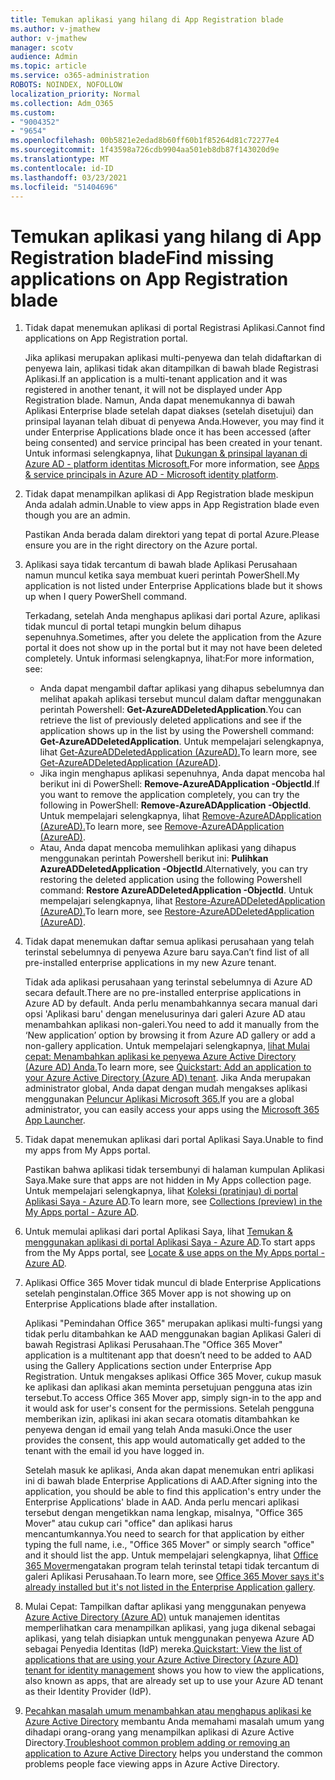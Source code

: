 ```yaml
---
title: Temukan aplikasi yang hilang di App Registration blade
ms.author: v-jmathew
author: v-jmathew
manager: scotv
audience: Admin
ms.topic: article
ms.service: o365-administration
ROBOTS: NOINDEX, NOFOLLOW
localization_priority: Normal
ms.collection: Adm_O365
ms.custom:
- "9004352"
- "9654"
ms.openlocfilehash: 00b5821e2edad8b60ff60b1f85264d81c72277e4
ms.sourcegitcommit: 1f43598a726cdb9904aa501eb8db87f143020d9e
ms.translationtype: MT
ms.contentlocale: id-ID
ms.lasthandoff: 03/23/2021
ms.locfileid: "51404696"
---
```

# <a name="find-missing-applications-on-app-registration-blade"></a><span data-ttu-id="58497-102">Temukan aplikasi yang hilang di App Registration blade</span><span class="sxs-lookup"><span data-stu-id="58497-102">Find missing applications on App Registration blade</span></span>

1. <span data-ttu-id="58497-103">Tidak dapat menemukan aplikasi di portal Registrasi Aplikasi.</span><span class="sxs-lookup"><span data-stu-id="58497-103">Cannot find applications on App Registration portal.</span></span>

    <span data-ttu-id="58497-104">Jika aplikasi merupakan aplikasi multi-penyewa dan telah didaftarkan di penyewa lain, aplikasi tidak akan ditampilkan di bawah blade Registrasi Aplikasi.</span><span class="sxs-lookup"><span data-stu-id="58497-104">If an application is a multi-tenant application and it was registered in another tenant, it will not be displayed under App Registration blade.</span></span> <span data-ttu-id="58497-105">Namun, Anda dapat menemukannya di bawah Aplikasi Enterprise blade setelah dapat diakses (setelah disetujui) dan prinsipal layanan telah dibuat di penyewa Anda.</span><span class="sxs-lookup"><span data-stu-id="58497-105">However, you may find it under Enterprise Applications blade once it has been accessed (after being consented) and service principal has been created in your tenant.</span></span> <span data-ttu-id="58497-106">Untuk informasi selengkapnya, lihat [Dukungan & prinsipal layanan di Azure AD - platform identitas Microsoft.](https://docs.microsoft.com/azure/active-directory/develop/app-objects-and-service-principals)</span><span class="sxs-lookup"><span data-stu-id="58497-106">For more information, see [Apps & service principals in Azure AD - Microsoft identity platform](https://docs.microsoft.com/azure/active-directory/develop/app-objects-and-service-principals).</span></span>
2. <span data-ttu-id="58497-107">Tidak dapat menampilkan aplikasi di App Registration blade meskipun Anda adalah admin.</span><span class="sxs-lookup"><span data-stu-id="58497-107">Unable to view apps in App Registration blade even though you are an admin.</span></span>

    <span data-ttu-id="58497-108">Pastikan Anda berada dalam direktori yang tepat di portal Azure.</span><span class="sxs-lookup"><span data-stu-id="58497-108">Please ensure you are in the right directory on the Azure portal.</span></span>
3. <span data-ttu-id="58497-109">Aplikasi saya tidak tercantum di bawah blade Aplikasi Perusahaan namun muncul ketika saya membuat kueri perintah PowerShell.</span><span class="sxs-lookup"><span data-stu-id="58497-109">My application is not listed under Enterprise Applications blade but it shows up when I query PowerShell command.</span></span>

    <span data-ttu-id="58497-110">Terkadang, setelah Anda menghapus aplikasi dari portal Azure, aplikasi tidak muncul di portal tetapi mungkin belum dihapus sepenuhnya.</span><span class="sxs-lookup"><span data-stu-id="58497-110">Sometimes, after you delete the application from the Azure portal it does not show up in the portal but it may not have been deleted completely.</span></span> <span data-ttu-id="58497-111">Untuk informasi selengkapnya, lihat:</span><span class="sxs-lookup"><span data-stu-id="58497-111">For more information, see:</span></span>
    - <span data-ttu-id="58497-112">Anda dapat mengambil daftar aplikasi yang dihapus sebelumnya dan melihat apakah aplikasi tersebut muncul dalam daftar menggunakan perintah Powershell: **Get-AzureADDeletedApplication**.</span><span class="sxs-lookup"><span data-stu-id="58497-112">You can retrieve the list of previously deleted applications and see if the application shows up in the list by using the Powershell command: **Get-AzureADDeletedApplication**.</span></span> <span data-ttu-id="58497-113">Untuk mempelajari selengkapnya, lihat [Get-AzureADDeletedApplication (AzureAD).](https://docs.microsoft.com/powershell/module/azuread/get-azureaddeletedapplication)</span><span class="sxs-lookup"><span data-stu-id="58497-113">To learn more, see [Get-AzureADDeletedApplication (AzureAD)](https://docs.microsoft.com/powershell/module/azuread/get-azureaddeletedapplication).</span></span>
    - <span data-ttu-id="58497-114">Jika ingin menghapus aplikasi sepenuhnya, Anda dapat mencoba hal berikut ini di PowerShell: **Remove-AzureADApplication -ObjectId**.</span><span class="sxs-lookup"><span data-stu-id="58497-114">If you want to remove the application completely, you can try the following in PowerShell: **Remove-AzureADApplication -ObjectId**.</span></span> <span data-ttu-id="58497-115">Untuk mempelajari selengkapnya, lihat [Remove-AzureADApplication (AzureAD).](https://docs.microsoft.com/powershell/module/azuread/remove-azureadapplication)</span><span class="sxs-lookup"><span data-stu-id="58497-115">To learn more, see [Remove-AzureADApplication (AzureAD)](https://docs.microsoft.com/powershell/module/azuread/remove-azureadapplication).</span></span>
    - <span data-ttu-id="58497-116">Atau, Anda dapat mencoba memulihkan aplikasi yang dihapus menggunakan perintah Powershell berikut ini: **Pulihkan AzureADDeletedApplication -ObjectId**.</span><span class="sxs-lookup"><span data-stu-id="58497-116">Alternatively, you can try restoring the deleted application using the following Powershell command: **Restore AzureADDeletedApplication -ObjectId**.</span></span> <span data-ttu-id="58497-117">Untuk mempelajari selengkapnya, lihat [Restore-AzureADDeletedApplication (AzureAD).](https://docs.microsoft.com/powershell/module/azuread/restore-azureaddeletedapplication)</span><span class="sxs-lookup"><span data-stu-id="58497-117">To learn more, see [Restore-AzureADDeletedApplication (AzureAD)](https://docs.microsoft.com/powershell/module/azuread/restore-azureaddeletedapplication).</span></span>
4. <span data-ttu-id="58497-118">Tidak dapat menemukan daftar semua aplikasi perusahaan yang telah terinstal sebelumnya di penyewa Azure baru saya.</span><span class="sxs-lookup"><span data-stu-id="58497-118">Can’t find list of all pre-installed enterprise applications in my new Azure tenant.</span></span>

    <span data-ttu-id="58497-119">Tidak ada aplikasi perusahaan yang terinstal sebelumnya di Azure AD secara default.</span><span class="sxs-lookup"><span data-stu-id="58497-119">There are no pre-installed enterprise applications in Azure AD by default.</span></span> <span data-ttu-id="58497-120">Anda perlu menambahkannya secara manual dari opsi 'Aplikasi baru' dengan menelusurinya dari galeri Azure AD atau menambahkan aplikasi non-galeri.</span><span class="sxs-lookup"><span data-stu-id="58497-120">You need to add it manually from the ‘New application’ option by browsing it from Azure AD gallery or add a non-gallery application.</span></span> <span data-ttu-id="58497-121">Untuk mempelajari selengkapnya, [lihat Mulai cepat: Menambahkan aplikasi ke penyewa Azure Active Directory (Azure AD) Anda.](https://docs.microsoft.com/azure/active-directory/manage-apps/add-application-portal)</span><span class="sxs-lookup"><span data-stu-id="58497-121">To learn more, see [Quickstart: Add an application to your Azure Active Directory (Azure AD) tenant](https://docs.microsoft.com/azure/active-directory/manage-apps/add-application-portal).</span></span>
    <span data-ttu-id="58497-122">Jika Anda merupakan administrator global, Anda dapat dengan mudah mengakses aplikasi menggunakan [Peluncur Aplikasi Microsoft 365.](https://docs.microsoft.com/microsoft-365/admin/manage/customize-the-app-launcher)</span><span class="sxs-lookup"><span data-stu-id="58497-122">If you are a global administrator, you can easily access your apps using the [Microsoft 365 App Launcher](https://docs.microsoft.com/microsoft-365/admin/manage/customize-the-app-launcher).</span></span>
5. <span data-ttu-id="58497-123">Tidak dapat menemukan aplikasi dari portal Aplikasi Saya.</span><span class="sxs-lookup"><span data-stu-id="58497-123">Unable to find my apps from My Apps portal.</span></span>

    <span data-ttu-id="58497-124">Pastikan bahwa aplikasi tidak tersembunyi di halaman kumpulan Aplikasi Saya.</span><span class="sxs-lookup"><span data-stu-id="58497-124">Make sure that apps are not hidden in My Apps collection page.</span></span> <span data-ttu-id="58497-125">Untuk mempelajari selengkapnya, lihat [Koleksi (pratinjau) di portal Aplikasi Saya - Azure AD](https://docs.microsoft.com/azure/active-directory/user-help/my-apps-portal-user-collections).</span><span class="sxs-lookup"><span data-stu-id="58497-125">To learn more, see [Collections (preview) in the My Apps portal - Azure AD](https://docs.microsoft.com/azure/active-directory/user-help/my-apps-portal-user-collections).</span></span>
6. <span data-ttu-id="58497-126">Untuk memulai aplikasi dari portal Aplikasi Saya, lihat [Temukan & menggunakan aplikasi di portal Aplikasi Saya - Azure AD](https://docs.microsoft.com/azure/active-directory/user-help/my-apps-portal-end-user-access).</span><span class="sxs-lookup"><span data-stu-id="58497-126">To start apps from the My Apps portal, see [Locate & use apps on the My Apps portal - Azure AD](https://docs.microsoft.com/azure/active-directory/user-help/my-apps-portal-end-user-access).</span></span>
7. <span data-ttu-id="58497-127">Aplikasi Office 365 Mover tidak muncul di blade Enterprise Applications setelah penginstalan.</span><span class="sxs-lookup"><span data-stu-id="58497-127">Office 365 Mover app is not showing up on Enterprise Applications blade after installation.</span></span>

    <span data-ttu-id="58497-128">Aplikasi "Pemindahan Office 365" merupakan aplikasi multi-fungsi yang tidak perlu ditambahkan ke AAD menggunakan bagian Aplikasi Galeri di bawah Registrasi Aplikasi Perusahaan.</span><span class="sxs-lookup"><span data-stu-id="58497-128">The "Office 365 Mover" application is a multitenant app that doesn’t need to be added to AAD using the Gallery Applications section under Enterprise App Registration.</span></span> <span data-ttu-id="58497-129">Untuk mengakses aplikasi Office 365 Mover, cukup masuk ke aplikasi dan aplikasi akan meminta persetujuan pengguna atas izin tersebut.</span><span class="sxs-lookup"><span data-stu-id="58497-129">To access Office 365 Mover app, simply sign-in to the app and it would ask for user's consent for the permissions.</span></span> <span data-ttu-id="58497-130">Setelah pengguna memberikan izin, aplikasi ini akan secara otomatis ditambahkan ke penyewa dengan id email yang telah Anda masuki.</span><span class="sxs-lookup"><span data-stu-id="58497-130">Once the user provides the consent, this app would automatically get added to the tenant with the email id you have logged in.</span></span>

    <span data-ttu-id="58497-131">Setelah masuk ke aplikasi, Anda akan dapat menemukan entri aplikasi ini di bawah blade Enterprise Applications di AAD.</span><span class="sxs-lookup"><span data-stu-id="58497-131">After signing into the application, you should be able to find this application's entry under the Enterprise Applications' blade in AAD.</span></span> <span data-ttu-id="58497-132">Anda perlu mencari aplikasi tersebut dengan mengetikkan nama lengkap, misalnya, "Office 365 Mover" atau cukup cari "office" dan aplikasi harus mencantumkannya.</span><span class="sxs-lookup"><span data-stu-id="58497-132">You need to search for that application by either typing the full name, i.e., "Office 365 Mover" or simply search "office" and it should list the app.</span></span> <span data-ttu-id="58497-133">Untuk mempelajari selengkapnya, lihat [Office 365 Mover](https://docs.microsoft.com/answers/questions/30186/office-365-mover-says-its-already-installed-but-it.html)mengatakan program telah terinstal tetapi tidak tercantum di galeri Aplikasi Perusahaan.</span><span class="sxs-lookup"><span data-stu-id="58497-133">To learn more, see [Office 365 Mover says it's already installed but it's not listed in the Enterprise Application gallery](https://docs.microsoft.com/answers/questions/30186/office-365-mover-says-its-already-installed-but-it.html).</span></span>
8. <span data-ttu-id="58497-134">Mulai Cepat: Tampilkan daftar aplikasi yang menggunakan penyewa [Azure Active Directory (Azure AD)](https://docs.microsoft.com/azure/active-directory/manage-apps/view-applications-portal) untuk manajemen identitas memperlihatkan cara menampilkan aplikasi, yang juga dikenal sebagai aplikasi, yang telah disiapkan untuk menggunakan penyewa Azure AD sebagai Penyedia Identitas (IdP) mereka.</span><span class="sxs-lookup"><span data-stu-id="58497-134">[Quickstart: View the list of applications that are using your Azure Active Directory (Azure AD) tenant for identity management](https://docs.microsoft.com/azure/active-directory/manage-apps/view-applications-portal) shows you how to view the applications, also known as apps, that are already set up to use your Azure AD tenant as their Identity Provider (IdP).</span></span>
9. <span data-ttu-id="58497-135">[Pecahkan masalah umum menambahkan atau menghapus aplikasi ke Azure Active Directory](https://docs.microsoft.com/azure/active-directory/manage-apps/troubleshoot-adding-apps) membantu Anda memahami masalah umum yang dihadapi orang-orang yang menampilkan aplikasi di Azure Active Directory.</span><span class="sxs-lookup"><span data-stu-id="58497-135">[Troubleshoot common problem adding or removing an application to Azure Active Directory](https://docs.microsoft.com/azure/active-directory/manage-apps/troubleshoot-adding-apps) helps you understand the common problems people face viewing apps in Azure Active Directory.</span></span>
